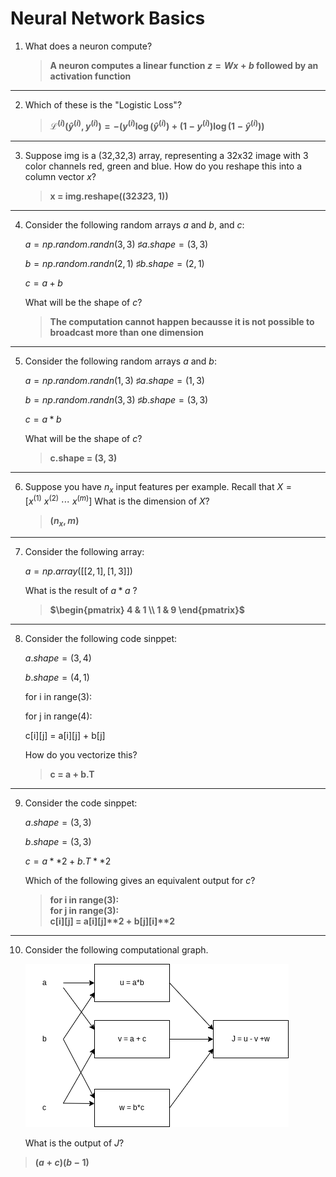 # Neural Network Basics

1. What does a neuron compute?

   > **A neuron computes a linear function $z = Wx + b$ followed by an activation function**

---

2. Which of these is the "Logistic Loss"?

    > **$\mathcal{L}^{(i)}(\hat{y}^{(i)}, y^{(i)}) = -(y^{(i)} \log(\hat{y}^{(i)}) + (1-y^{(i)})\log(1-\hat{y}^{(i)}))$**

---

3. Suppose img is a (32,32,3) array, representing a 32x32 image with 3 color channels red, green and blue. How do you reshape this into a column vector $x$?

    > **x = img.reshape((32*32*3, 1))**

---

4. Consider the following random arrays $a$ and $b$, and $c$:

   $a = np.random.randn(3, 3) ~\sharp a.shape = (3, 3)$

   $b = np.random.randn(2, 1) ~\sharp b.shape = (2, 1)$

   $c = a + b$

   What will be the shape of $c$?

    > **The computation cannot happen becausse it is not possible to broadcast more than one dimension**

---

5. Consider the following random arrays $a$ and $b$:

   $a = np.random.randn(1, 3) ~\sharp a.shape = (1, 3)$

   $b = np.random.randn(3, 3) ~\sharp b.shape = (3, 3)$

   $c = a * b$

   What will be the shape of $c$?

   > **c.shape = (3, 3)**
---

6. Suppose you have $n_{x}$ input features per example. Recall that $X = [x^{(1)}~x^{(2)}~\cdots~x^{(m)}]$ What is the dimension of $X$? 

    > **$(n_x, m)$**

---

7. Consider the following array:
   
   $a = np.array([[2, 1], [1, 3]])$

   What is the result of $a*a$ ?

    > **$\begin{pmatrix}
        4 & 1 \\
        1 & 9
    \end{pmatrix}$**

---

8. Consider the following code sinppet:
   
   $a.shape = (3, 4)$

   $b.shape = (4, 1)$

   for i in range(3):
   
   for j in range(4):
   
   c[i][j] = a[i][j] + b[j]
    
    How do you vectorize this?

    > **c = a + b.T**

---

9. Consider the code sinppet:
   
   $a.shape = (3, 3)$

   $b.shape = (3, 3)$

   $c = a**2 + b.T**2$

   Which of the following gives an equivalent output for $c$?
    
    
   > **for i in range(3):</br>
   for j in range(3):</br>
   c[i][j] = a[i][j]\*\*2 + b[j][i]\*\*2**

---

10. Consider the following computational graph.
    
    ![q10.png](img/q10.png)

    What is the output of $J$?

   > **$(a+c)(b-1)$**
